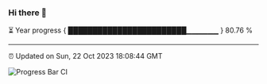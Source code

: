 ### Hi there 👋

⏳ Year progress { ████████████████████████▁▁▁▁▁▁ } 80.76 %

---

⏰ Updated on Sun, 22 Oct 2023 18:08:44 GMT

![Progress Bar CI](https://github.com/Shyam-Makwana/GitHub-Actions-Demo/workflows/Progress%20Bar%20CI/badge.svg)
